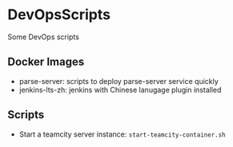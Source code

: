 # DevOpsScripts
Some DevOps scripts

## Docker Images
- parse-server: scripts to deploy parse-server service quickly
- jenkins-lts-zh: jenkins with Chinese lanugage plugin installed

## Scripts

- Start a teamcity server instance: `start-teamcity-container.sh`


